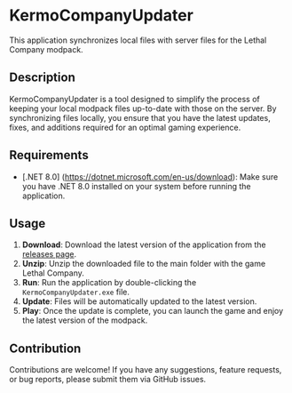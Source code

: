 # KermoCompanyUpdater

This application synchronizes local files with server files for the Lethal Company modpack.

## Description

KermoCompanyUpdater is a tool designed to simplify the process of keeping your local modpack files up-to-date with those on the server. By synchronizing files locally, you ensure that you have the latest updates, fixes, and additions required for an optimal gaming experience.

## Requirements

- [.NET 8.0] (https://dotnet.microsoft.com/en-us/download): Make sure you have .NET 8.0 installed on your system before running the application.

## Usage

1. **Download**: Download the latest version of the application from the [releases page](https://github.com/Kermo27/KermoCompanyUpdater/releases/tag/21.02.2024).
2. **Unzip**: Unzip the downloaded file to the main folder with the game Lethal Company.			
3. **Run**: Run the application by double-clicking the `KermoCompanyUpdater.exe` file.
4. **Update**: Files will be automatically updated to the latest version.
5. **Play**: Once the update is complete, you can launch the game and enjoy the latest version of the modpack.

## Contribution

Contributions are welcome! If you have any suggestions, feature requests, or bug reports, please submit them via GitHub issues.

